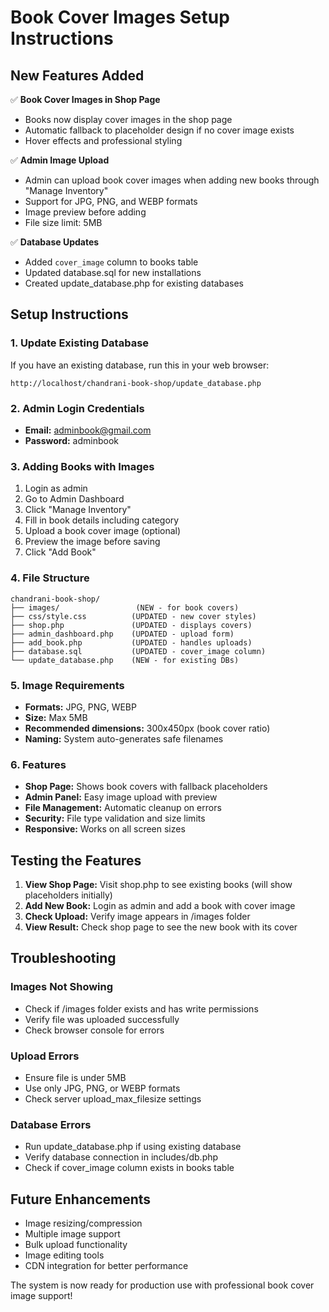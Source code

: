 # Book Cover Images Setup Instructions

## New Features Added

✅ **Book Cover Images in Shop Page**
- Books now display cover images in the shop page
- Automatic fallback to placeholder design if no cover image exists
- Hover effects and professional styling

✅ **Admin Image Upload**
- Admin can upload book cover images when adding new books through "Manage Inventory"
- Support for JPG, PNG, and WEBP formats
- Image preview before adding
- File size limit: 5MB

✅ **Database Updates**
- Added `cover_image` column to books table
- Updated database.sql for new installations
- Created update_database.php for existing databases

## Setup Instructions

### 1. Update Existing Database
If you have an existing database, run this in your web browser:
```
http://localhost/chandrani-book-shop/update_database.php
```

### 2. Admin Login Credentials
- **Email:** adminbook@gmail.com
- **Password:** adminbook

### 3. Adding Books with Images
1. Login as admin
2. Go to Admin Dashboard
3. Click "Manage Inventory" 
4. Fill in book details including category
5. Upload a book cover image (optional)
6. Preview the image before saving
7. Click "Add Book"

### 4. File Structure
```
chandrani-book-shop/
├── images/                 (NEW - for book covers)
├── css/style.css          (UPDATED - new cover styles)
├── shop.php               (UPDATED - displays covers)
├── admin_dashboard.php    (UPDATED - upload form)
├── add_book.php           (UPDATED - handles uploads)
├── database.sql           (UPDATED - cover_image column)
└── update_database.php    (NEW - for existing DBs)
```

### 5. Image Requirements
- **Formats:** JPG, PNG, WEBP
- **Size:** Max 5MB
- **Recommended dimensions:** 300x450px (book cover ratio)
- **Naming:** System auto-generates safe filenames

### 6. Features
- **Shop Page:** Shows book covers with fallback placeholders
- **Admin Panel:** Easy image upload with preview
- **File Management:** Automatic cleanup on errors
- **Security:** File type validation and size limits
- **Responsive:** Works on all screen sizes

## Testing the Features

1. **View Shop Page:** Visit shop.php to see existing books (will show placeholders initially)
2. **Add New Book:** Login as admin and add a book with cover image
3. **Check Upload:** Verify image appears in /images folder
4. **View Result:** Check shop page to see the new book with its cover

## Troubleshooting

### Images Not Showing
- Check if /images folder exists and has write permissions
- Verify file was uploaded successfully
- Check browser console for errors

### Upload Errors
- Ensure file is under 5MB
- Use only JPG, PNG, or WEBP formats
- Check server upload_max_filesize settings

### Database Errors
- Run update_database.php if using existing database
- Verify database connection in includes/db.php
- Check if cover_image column exists in books table

## Future Enhancements

- Image resizing/compression
- Multiple image support
- Bulk upload functionality
- Image editing tools
- CDN integration for better performance

The system is now ready for production use with professional book cover image support!
